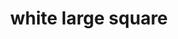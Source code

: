 ---
layout: symbols
title: white large square
emoji: white_large_square
permalink: ⬜.html
image: assets/img/3moji/white_large_square.png
---